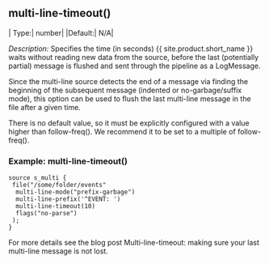 ## multi-line-timeout()

|  Type:| number|
|Default:| N/A|

*Description:*  Specifies the time (in seconds) {{ site.product.short_name }} waits without reading new data from the source, before the last (potentially partial) message is flushed and sent through the pipeline as a LogMessage.

Since the multi-line source detects the end of a message via finding the beginning of the subsequent message (indented or no-garbage/suffix mode), this option can be used to flush the last multi-line message in the file after a given time.

There is no default value, so it must be explicitly configured with a value higher than follow-freq(). We recommend it to be set to a multiple of follow-freq().

### Example: multi-line-timeout()

```config
source s_multi {
 file("/some/folder/events"
  multi-line-mode("prefix-garbage")
  multi-line-prefix('^EVENT: ')
  multi-line-timeout(10)
  flags("no-parse")
 );
}
```

For more details see the blog post Multi-line-timeout: making sure your last multi-line message is not lost.
